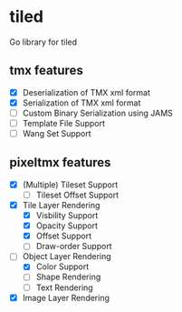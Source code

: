 # tiled
Go library for tiled

## tmx features
- [x] Deserialization of TMX xml format
- [x] Serialization of TMX xml format
- [ ] Custom Binary Serialization using JAMS
- [ ] Template File Support
- [ ] Wang Set Support

## pixeltmx features
- [x] \(Multiple) Tileset Support
  - [ ] Tileset Offset Support
- [x] Tile Layer Rendering
  - [x] Visbility Support
  - [x] Opacity Support
  - [x] Offset Support
  - [ ] Draw-order Support
- [ ] Object Layer Rendering
  - [x] Color Support
  - [ ] Shape Rendering
  - [ ] Text Rendering
- [x] Image Layer Rendering
